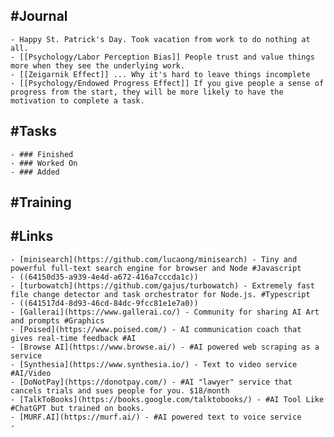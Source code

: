 ## #Journal
	- Happy St. Patrick's Day. Took vacation from work to do nothing at all.
	- [[Psychology/Labor Perception Bias]] People trust and value things more when they see the underlying work.
	- [[Zeigarnik Effect]] ... Why it's hard to leave things incomplete
	- [[Psychology/Endowed Progress Effect]] If you give people a sense of progress from the start, they will be more likely to have the motivation to complete a task.
## #Tasks
	- ### Finished
	- ### Worked On
	- ### Added
## #Training
## #Links
	- [minisearch](https://github.com/lucaong/minisearch) - Tiny and powerful full-text search engine for browser and Node #Javascript
	- ((64150d35-a939-4e4d-a672-416a7cccda1c))
	- [turbowatch](https://github.com/gajus/turbowatch) - Extremely fast file change detector and task orchestrator for Node.js. #Typescript
	- ((641517d4-8d93-46cd-84dc-9fcc81e1e7a0))
	- [Gallerai](https://www.gallerai.co/) - Community for sharing AI Art and prompts #Graphics
	- [Poised](https://www.poised.com/) - AI communication coach that gives real-time feedback #AI
	- [Browse AI](https://www.browse.ai/) - #AI powered web scraping as a service
	- [Synthesia](https://www.synthesia.io/) - Text to video service #AI/Video
	- [DoNotPay](https://donotpay.com/) - #AI "lawyer" service that cancels trials and sues people for you. $18/month
	- [TalkToBooks](https://books.google.com/talktobooks/) - #AI Tool Like #ChatGPT but trained on books.
	- [MURF.AI](https://murf.ai/) - #AI powered text to voice service
	-